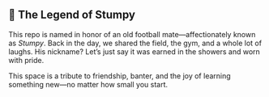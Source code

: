 ## 🏉 The Legend of Stumpy

This repo is named in honor of an old football mate—affectionately known as *Stumpy*. Back in the day, we shared the field, the gym, and a whole lot of laughs. His nickname? Let’s just say it was earned in the showers and worn with pride.

This space is a tribute to friendship, banter, and the joy of learning something new—no matter how small you start.





